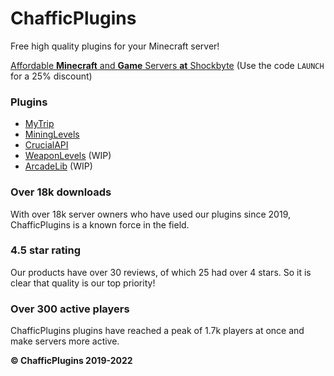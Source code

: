 # ChafficPlugins
Free high quality plugins for your Minecraft server!

[Affordable **Minecraft** and **Game** Servers **at** Shockbyte](https://shockbyte.com/billing/aff.php?aff=4416)
(Use the code `LAUNCH` for a 25% discount)

### Plugins
- [MyTrip](https://github.com/ChafficPlugins/MyTrip)
- [MiningLevels](https://github.com/ChafficPlugins/MiningLevels)
- [CrucialAPI](https://github.com/Chafficui/CrucialAPI)
- [WeaponLevels](https://github.com/ChafficPlugins/WeaponLevels) (WIP)
- [ArcadeLib](https://github.com/ChafficPlugins/ArcadeLib) (WIP)

### Over 18k downloads
With over 18k server owners who have used our plugins since 2019, ChafficPlugins is a known force in the field.
### 4.5 star rating
Our products have over 30 reviews, of which 25 had over 4 stars. So it is clear that quality is our top priority!
### Over 300 active players
ChafficPlugins plugins have reached a peak of 1.7k players at once and make servers more active.

**© ChafficPlugins 2019-2022**